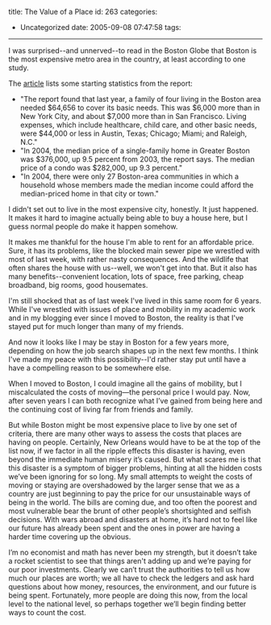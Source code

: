title: The Value of a Place
id: 263
categories:
  - Uncategorized
date: 2005-09-08 07:47:58
tags:
---

I was surprised--and unnerved--to read in the Boston Globe that Boston is the most expensive metro area in the country, at least according to one study. 

The [article](http://www.boston.com/business/articles/2005/09/08/report_rates_boston_most_expensive_city/) lists some starting statistics from the report: &nbsp;

*   &quot;The report      found that last year, a family of four living in the Boston area needed $64,656 to cover its basic needs. This was $6,000 more than in New York City, and about $7,000 more than in San Francisco. Living expenses, which include healthcare, child care, and other basic needs, were $44,000 or less in Austin, Texas; Chicago; Miami; and Raleigh, N.C.&quot;
*   &quot;In 2004, the median price of a single-family home in Greater Boston was $376,000, up 9.5 percent from 2003, the report says. The median price of a condo was $282,000, up 9.3 percent.&quot;
*   &quot;In 2004, there were only 27 Boston-area communities in which a household whose members made the median income could afford the median-priced home in that city or town.&quot;   

I didn't set out to live in the most expensive city, honestly. It just happened. It makes it hard to imagine actually being able to buy a house here, but I guess normal people do make it happen somehow. 

It makes me thankful for the house I'm able to rent for an affordable price. Sure, it has its problems, like the blocked main sewer pipe we wrestled with most of last week, with rather nasty consequences. And the wildlife that often shares the house with us--well, we won't get into that. But it also has many benefits--convenient location, lots of space, free parking, cheap broadband, big rooms, good housemates.

I'm still shocked that as of last week I've lived in this same room for 6 years. While I've wrestled with issues of place and mobility in my academic work and in my blogging ever since I moved to Boston, the reality is that I've stayed put for much longer than many of my friends. 

And now it looks like I may be stay in Boston for a few years more, depending on how the job search shapes up in the next few months. I think I've made my peace with this possibility--I'd rather stay put until have a have a compelling reason to be somewhere else.&nbsp;

When I moved to Boston, I could imagine all the gains of mobility, but I miscalculated the costs of moving&mdash;the personal price I would pay. Now, after seven years I can both recognize what I&rsquo;ve gained from being here and the continuing cost of living far from friends and family. &nbsp;

But while Boston might be most expensive place to live by one set of criteria, there are many other ways to assess the costs that places are having on people. Certainly, New Orleans would have to be at the top of the list now, if we factor in all the ripple effects this disaster is having, even beyond the immediate human misery it&rsquo;s caused. But what scares me is that this disaster is a symptom of bigger problems, hinting at all the hidden costs we&rsquo;ve been ignoring for so long. My small attempts to weight the costs of moving or staying are overshadowed by the larger sense that we as a country are just beginning to pay the price for our unsustainable ways of being in the world. The bills are coming due, and too often the poorest and most vulnerable bear the brunt of other people&rsquo;s shortsighted and selfish decisions. With wars abroad and disasters at home, it&rsquo;s hard not to feel like our future has already been spent and the ones in power are having a harder time covering up the obvious.

I&rsquo;m no economist and math has never been my strength, but it doesn&rsquo;t take a rocket scientist to see that things aren't adding up and we&rsquo;re paying for our poor investments. Clearly we can&rsquo;t trust the authorities to tell us how much our places are worth; we all have to check the ledgers and ask hard questions about how money, resources, the environment, and our future is being spent. Fortunately, more people are doing this now, from the local level to the national level, so perhaps together we&rsquo;ll begin finding better ways to count the cost. 